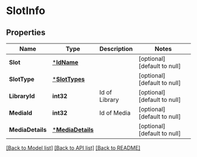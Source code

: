 # SlotInfo

## Properties
Name | Type | Description | Notes
------------ | ------------- | ------------- | -------------
**Slot** | [***IdName**](IdName.md) |  | [optional] [default to null]
**SlotType** | [***SlotTypes**](SlotTypes.md) |  | [optional] [default to null]
**LibraryId** | **int32** | Id of Library | [optional] [default to null]
**MediaId** | **int32** | Id of Media | [optional] [default to null]
**MediaDetails** | [***MediaDetails**](MediaDetails.md) |  | [optional] [default to null]

[[Back to Model list]](../README.md#documentation-for-models) [[Back to API list]](../README.md#documentation-for-api-endpoints) [[Back to README]](../README.md)


